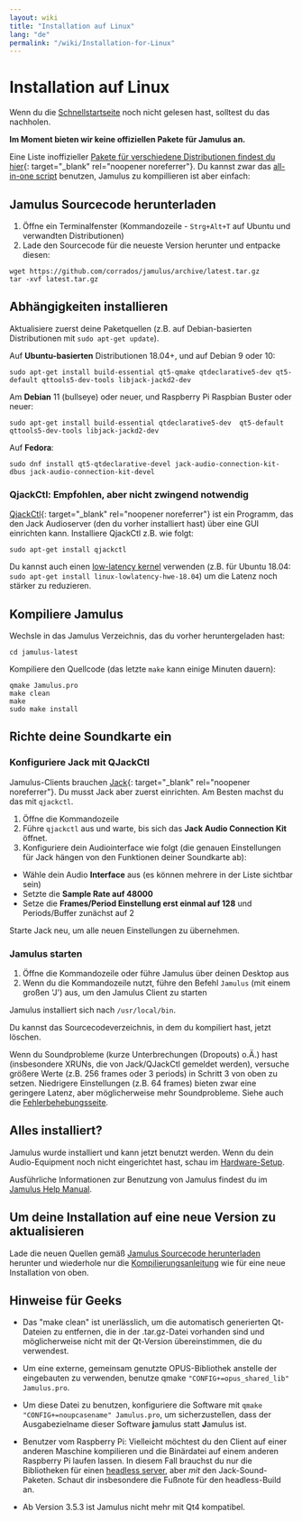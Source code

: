 ```yaml
---
layout: wiki
title: "Installation auf Linux"
lang: "de"
permalink: "/wiki/Installation-for-Linux"
---
```


# Installation auf Linux
Wenn du die [Schnellstartseite](Getting-Started) noch nicht gelesen hast, solltest du das nachholen.

**Im Moment bieten wir keine offiziellen Pakete für Jamulus an.**

Eine Liste inoffizieller [Pakete für verschiedene Distributionen findest du hier](https://github.com/corrados/jamulus/issues/223#issue-619038918){: target="_blank" rel="noopener noreferrer"}. Du kannst zwar das [all-in-one script](Linux-Client-Install-Script) benutzen, Jamulus zu kompillieren ist aber einfach:

## Jamulus Sourcecode herunterladen

1. Öffne ein Terminalfenster (Kommandozeile - `Strg+Alt+T` auf Ubuntu und verwandten Distributionen)
1. Lade den Sourcecode für die neueste Version herunter und entpacke diesen:
~~~
wget https://github.com/corrados/jamulus/archive/latest.tar.gz
tar -xvf latest.tar.gz
~~~

## Abhängigkeiten installieren

Aktualisiere zuerst deine Paketquellen (z.B. auf Debian-basierten Distributionen mit `sudo apt-get update`).

Auf **Ubuntu-basierten** Distributionen 18.04+, und auf Debian 9 oder 10:

`sudo apt-get install build-essential qt5-qmake qtdeclarative5-dev qt5-default qttools5-dev-tools libjack-jackd2-dev`

Am **Debian** 11 (bullseye) oder neuer, und Raspberry Pi Raspbian Buster oder neuer:

`sudo apt-get install build-essential qtdeclarative5-dev  qt5-default qttools5-dev-tools libjack-jackd2-dev`

Auf **Fedora**:

`sudo dnf install qt5-qtdeclarative-devel jack-audio-connection-kit-dbus jack-audio-connection-kit-devel`

### QjackCtl: Empfohlen, aber nicht zwingend notwendig

[QjackCtl](https://qjackctl.sourceforge.io){: target="_blank" rel="noopener noreferrer"} ist ein Programm, das den Jack Audioserver (den du vorher installiert hast) über eine GUI einrichten kann. Installiere QjackCtl z.B. wie folgt:

`sudo apt-get install qjackctl`

Du kannst auch einen [low-latency kernel]( https://help.ubuntu.com/community/UbuntuStudio/RealTimeKernel) verwenden (z.B. für Ubuntu 18.04: `sudo apt-get install linux-lowlatency-hwe-18.04`) um die Latenz noch stärker zu reduzieren.

## Kompiliere Jamulus

Wechsle in das Jamulus Verzeichnis, das du vorher heruntergeladen hast:

```shell
cd jamulus-latest
```
Kompiliere den Quellcode (das letzte `make` kann einige Minuten dauern):

~~~
qmake Jamulus.pro
make clean
make
sudo make install
~~~

## Richte deine Soundkarte ein

### Konfiguriere Jack mit QJackCtl
Jamulus-Clients brauchen [Jack](https://jackaudio.org/){: target="_blank" rel="noopener noreferrer"}. Du musst Jack aber zuerst einrichten. Am Besten machst du das mit `qjackctl`.
1. Öffne die Kommandozeile
1. Führe `qjackctl` aus und warte, bis sich das **Jack Audio Connection Kit** öffnet.
2. Konfiguriere dein Audiointerface wie folgt (die genauen Einstellungen für Jack hängen von den Funktionen deiner Soundkarte ab):

- Wähle dein Audio **Interface** aus (es können mehrere in der Liste sichtbar sein)
- Setzte die **Sample Rate auf 48000**
- Setze die **Frames/Period Einstellung erst einmal auf 128** und Periods/Buffer zunächst auf 2

Starte Jack neu, um alle neuen Einstellungen zu übernehmen.

### Jamulus starten
1. Öffne die Kommandozeile oder führe Jamulus über deinen Desktop aus
1. Wenn du die Kommandozeile nutzt, führe den Befehl `Jamulus` (mit einem großen 'J') aus, um den Jamulus Client zu starten

Jamulus installiert sich nach `/usr/local/bin`.

Du kannst das Sourcecodeverzeichnis, in dem du kompiliert hast, jetzt löschen.

Wenn du Soundprobleme (kurze Unterbrechungen (Dropouts) o.Ä.) hast (insbesondere XRUNs, die von Jack/QJackCtl gemeldet werden), versuche größere Werte (z.B. 256 frames oder 3 periods) in Schritt 3 von oben zu setzen. Niedrigere Einstellungen (z.B. 64 frames) bieten zwar eine geringere Latenz, aber möglicherweise mehr Soundprobleme.
Siehe auch die [Fehlerbehebungsseite](Client-Troubleshooting).

## Alles installiert?
Jamulus wurde installiert und kann jetzt benutzt werden. Wenn du dein Audio-Equipment noch nicht eingerichtet hast, schau im [Hardware-Setup](Hardware-Setup).

Ausführliche Informationen zur Benutzung von Jamulus findest du im [Jamulus Help Manual](https://github.com/corrados/jamulus/blob/master/src/res/homepage/manual.md).

## Um deine Installation auf eine neue Version zu aktualisieren

Lade die neuen Quellen gemäß [Jamulus Sourcecode herunterladen](Installation-for-Linux#jamulus-sourcecode-herunterladen) herunter und wiederhole nur die [Kompilierungsanleitung](Installation-for-Linux#kompiliere-jamulus) wie für eine neue Installation von oben.

## Hinweise für Geeks

* Das "make clean" ist unerlässlich, um die automatisch generierten Qt-Dateien zu entfernen, die in der .tar.gz-Datei vorhanden sind und möglicherweise nicht mit der Qt-Version übereinstimmen, die du verwendest.

* Um eine externe, gemeinsam genutzte OPUS-Bibliothek anstelle der eingebauten zu verwenden, benutze qmake `"CONFIG+=opus_shared_lib" Jamulus.pro`.

* Um diese Datei zu benutzen, konfiguriere die Software mit `qmake "CONFIG+=noupcasename" Jamulus.pro`, um sicherzustellen, dass der Ausgabezielname dieser Software **j**amulus statt **J**amulus ist.

* Benutzer vom Raspberry Pi: Vielleicht möchtest du den Client auf einer anderen Maschine kompilieren und die Binärdatei auf einem anderen Raspberry Pi laufen lassen. In diesem Fall brauchst du nur die Bibliotheken für einen [headless server](Server-Linux#running-a-headless-server), aber _mit_ den Jack-Sound-Paketen. Schaut dir insbesondere die Fußnote für den headless-Build an.

* Ab Version 3.5.3 ist Jamulus nicht mehr mit Qt4 kompatibel.
